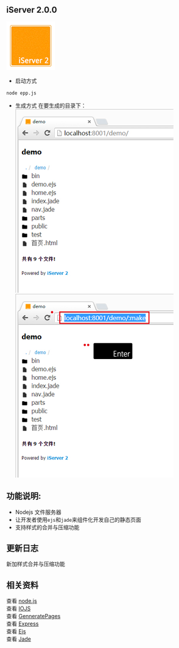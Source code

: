 ## iServer 2.0.0
![iServer 2](/bin/favicon.png 'Server 2.0')  


- 启动方式
```bash
node epp.js
```
- 生成方式
在要生成的目录下：
![make01](/Public/demo/demoImg/make01.jpg)  
![make01](/Public/demo/demoImg/make02.jpg)  
 
## 功能说明:    
* Nodejs 文件服务器  
* 让开发者使用`ejs`和`jade`来组件化开发自己的静态页面     
* 支持样式的合并与压缩功能  

## 更新日志
新加样式合并与压缩功能  
  

## 相关资料  
查看 [node.js](https://nodejs.org/)  
查看 [IOJS](https://iojs.org/)  
查看 [GenneratePages](https://github.com/ektx/Node/tree/master/GenneratePages)  
查看 [Express](http://expressjs.com/)  
查看 [Ejs](http://ejs.co/)  
查看 [Jade](http://jade-lang.com/)  